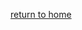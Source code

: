 <!DOCTYPE html>
<html>
<head>
<meta charset="UTF-8">
<title>Fizz Buzz</title>
<script>

function fizzbuzz() {
	var display = document.getElementById('display');
	var displayHTML = "";
	for (i = 0; i < 100; i++) {

		if(i % 3==0 && i % 5==0){	//if the val divisible by 3 and 5
					displayHTML+= "<p>"+"FizzBuzz"+"</p>";
		}
		else if(i % 5==0){				//if the val divisible by 5
					displayHTML += "<p>"+"Buzz"+"</p>";
		}
		else if(i % 3==0){
					displayHTML += "<p>"+"Fizz"+"</p>";		//if the val divisible by 3
		}
		else{
			continue;		//continue if not
		}
	}
	display.innerHTML = displayHTML
}

</script>

</head>

<body onload="fizzbuzz()">
<div id="display">

</div>
</body>

</html>

[return to home](./README.md)
